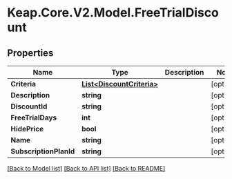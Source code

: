 # Keap.Core.V2.Model.FreeTrialDiscount

## Properties

Name | Type | Description | Notes
------------ | ------------- | ------------- | -------------
**Criteria** | [**List&lt;DiscountCriteria&gt;**](DiscountCriteria.md) |  | [optional] 
**Description** | **string** |  | [optional] 
**DiscountId** | **string** |  | [optional] 
**FreeTrialDays** | **int** |  | [optional] 
**HidePrice** | **bool** |  | [optional] 
**Name** | **string** |  | [optional] 
**SubscriptionPlanId** | **string** |  | [optional] 

[[Back to Model list]](../README.md#documentation-for-models) [[Back to API list]](../README.md#documentation-for-api-endpoints) [[Back to README]](../README.md)

